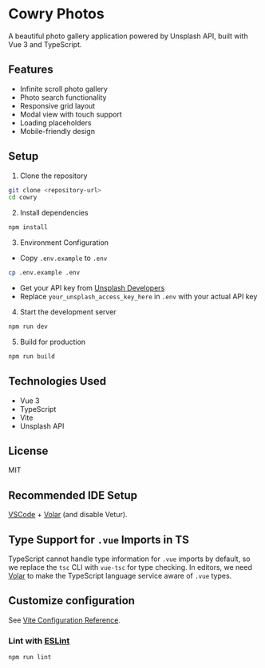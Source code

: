 # Cowry Photos

A beautiful photo gallery application powered by Unsplash API, built with Vue 3 and TypeScript.

## Features

- Infinite scroll photo gallery
- Photo search functionality
- Responsive grid layout
- Modal view with touch support
- Loading placeholders
- Mobile-friendly design

## Setup

1. Clone the repository

```bash
git clone <repository-url>
cd cowry
```

2. Install dependencies

```bash
npm install
```

3. Environment Configuration

- Copy `.env.example` to `.env`

```bash
cp .env.example .env
```

- Get your API key from [Unsplash Developers](https://unsplash.com/developers)
- Replace `your_unsplash_access_key_here` in `.env` with your actual API key

4. Start the development server

```bash
npm run dev
```

5. Build for production

```bash
npm run build
```

## Technologies Used

- Vue 3
- TypeScript
- Vite
- Unsplash API

## License

MIT

## Recommended IDE Setup

[VSCode](https://code.visualstudio.com/) + [Volar](https://marketplace.visualstudio.com/items?itemName=Vue.volar) (and disable Vetur).

## Type Support for `.vue` Imports in TS

TypeScript cannot handle type information for `.vue` imports by default, so we replace the `tsc` CLI with `vue-tsc` for type checking. In editors, we need [Volar](https://marketplace.visualstudio.com/items?itemName=Vue.volar) to make the TypeScript language service aware of `.vue` types.

## Customize configuration

See [Vite Configuration Reference](https://vite.dev/config/).

### Lint with [ESLint](https://eslint.org/)

```sh
npm run lint
```
